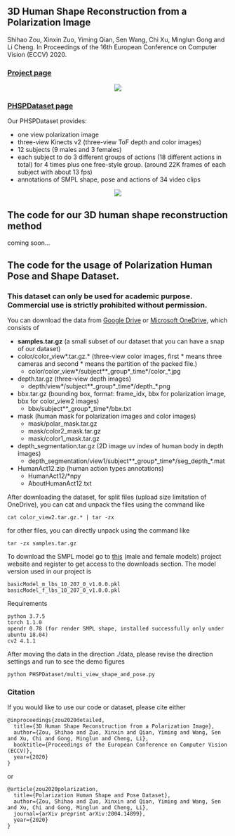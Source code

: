 ## 3D Human Shape Reconstruction from a Polarization Image

Shihao Zou, Xinxin Zuo, Yiming Qian, Sen Wang, Chi Xu, Minglun Gong and Li Cheng. In Proceedings of the 16th European Conference on Computer Vision (ECCV) 2020.

### [Project page](https://jimmyzou.github.io/publication/2020-polarization-clothed-human-shape)
<center><img src="demo_detailed_shape.gif" width=“500”/></center>

### [PHSPDataset page](https://jimmyzou.github.io/publication/2020-PHSPDataset)
Our PHSPDataset provides:
- one view polarization image
- three-view Kinects v2 (three-view ToF depth and color images)
- 12 subjects (9 males and 3 females)
- each subject to do 3 different groups of actions (18 different actions in total) for 4 times plus one free-style group. (around 22K frames of each subject with about 13 fps)
- annotations of SMPL shape, pose and actions of 34 video clips

<center><img src="demo_annotation_shape.gif" width=“500”/></center>

## The code for our 3D human shape reconstruction method
coming soon...


## The code for the usage of Polarization Human Pose and Shape Dataset.
### **This dataset can only be used for academic purpose. Commercial use is strictly prohibited without permission.**

You can download the data from [Google Drive]() or [Microsoft OneDrive](), which consists of
- **samples.tar.gz** (a small subset of our dataset that you can have a snap of our dataset)
- color/color_view*.tar.gz.* (three-view color images, first * means three cameras and second * means the partition of the packed file.)
  - color/color_view*/subject\*\*\_group\*\_time\*/color\_\*.jpg
- depth.tar.gz (three-view depth images)
  - depth/view*/subject\*\*\_group\*\_time\*/depth\_\*.png
- bbx.tar.gz (bounding box, format: frame_idx, bbx for polarization image, bbx for color_view2 images)
  - bbx/subject\*\*\_group\*\_time\*/bbx.txt
- mask (human mask for polarization images and color images)
  - mask/polar_mask.tar.gz
  - mask/color2_mask.tar.gz
  - mask/color1_mask.tar.gz
- depth_segmentation.tar.gz (2D image uv index of human body in depth images)
  - depth_segmentation/view1/subject\*\*\_group\*\_time\*/seg_depth\_\*.mat
- HumanAct12.zip (human action types annotations)
  - HumanAct12/*npy
  - AboutHumanAct12.txt

[//]: # (tar -zcf color_view2.tar.gz ./color/view2/ | split -b 70000m -d -a 1 - color_view2.tar.gz.)

After downloading the dataset, for split files (upload size limitation of OneDrive), you can cat and unpack the files using the command like
```
cat color_view2.tar.gz.* | tar -zx
```
for other files, you can directly unpack using the command like
```
tar -zx samples.tar.gz
```

To download the SMPL model go to [this](https://smpl.is.tue.mpg.de/) (male and female models) project website and register to get access to the downloads section. The model version used in our project is
```
basicModel_m_lbs_10_207_0_v1.0.0.pkl
basicModel_f_lbs_10_207_0_v1.0.0.pkl
```

Requirements
```
python 3.7.5
torch 1.1.0
opendr 0.78 (for render SMPL shape, installed successfully only under ubuntu 18.04)
cv2 4.1.1
```

After moving the data in the direction ./data, please revise the direction settings and run to see the demo figures
```
python PHSPDataset/multi_view_shape_and_pose.py
```

### Citation
If you would like to use our code or dataset, please cite either
```
@inproceedings{zou2020detailed,  
  title={3D Human Shape Reconstruction from a Polarization Image},  
  author={Zou, Shihao and Zuo, Xinxin and Qian, Yiming and Wang, Sen and Xu, Chi and Gong, Minglun and Cheng, Li},  
  booktitle={Proceedings of the European Conference on Computer Vision (ECCV)},  
  year={2020}  
} 
```
or
```
@article{zou2020polarization,  
  title={Polarization Human Shape and Pose Dataset},  
  author={Zou, Shihao and Zuo, Xinxin and Qian, Yiming and Wang, Sen and Xu, Chi and Gong, Minglun and Cheng, Li},  
  journal={arXiv preprint arXiv:2004.14899},  
  year={2020}  
}  
```
